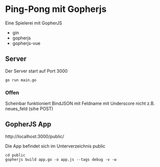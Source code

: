 # Ping-Pong mit Gopherjs

Eine Spielerei mit GopherJS

- gin
- gopherjs
- gopherjs-vue

## Server

Der Server start auf Port 3000

`````
go run main.go
`````

### Offen

Scheinbar funktioniert BindJSON mit Feldname mit Underscore nicht z.B. neues_feld
(sihe POST)

## GopherJS App

http://localhost:3000/public/

Die App befindet sich im Unterverzeichnis public

`````
cd public
gopherjs build app.go -o app.js --tags debug -v -w
`````
